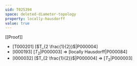 ```yaml
---
uid: T025394
space: deleted-diameter-topology
property: locally-hausdorff
value: true
---
```

[[Proof]]

* [T000201] [$T_{2 \frac{1}{2}}$|P000004]
* [I000193] [$T_2$|P000003] => [locally Hausdorff|P000084]
* [I000032] [$T_{2 \frac{1}{2}}$|P000004] => [$T_2$|P000003]

